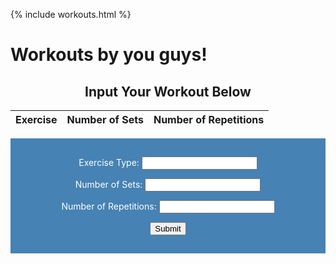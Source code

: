 {% include workouts.html %}

# Workouts by you guys!


<body>

<h2 style="text-align:center">Input Your Workout Below</h2>
<style>
    form {
            display: block;
            margin-left: auto;
            margin-right: auto;
            background-color: #4682B4;
            border: white;
            color: white;
            padding: 15px 32px;
            text-align: center;
        }
</style>

<!--
<form class="box"> 
  <label for="workout">Workout:</label><br>
  <input type="workout" id="workout2" name="workout" value="Burpees"><br>
  <label for="Exercise">Type of Exercise:</label><br>
  <input type="exercise" id="exercise" name="exercise" value="Endurance"><br>
  <label for="Time">Duration of workout:</label><br>
  <input type="hours" id="hours" name="hours" value="2"><br>
  <label for="sets">Number of sets/reps:</label><br>
  <input type="sets" id="sets" name="sets" value="12"><br><br>
  <input type="submit" value="Submit">
</form> 

</body>


<h2 style="text-align:center">Workouts from You!</h2>

<table>
  <tr>
    <th>Type of Workout</th>
    <th>Exercise</th>
    <th>Time</th>
    <th>Sets/Reps</th>
    <th> </th>
    <th> </th>
  </tr>
  <tr>
    <td>Climbing</td>
    <td>Endurance</td>
    <td>4 minutes</td>
    <td>4 climbs</td>
    <td>Edit</td>
    <td>Delete</td>
  </tr>
  <tr>
    <td></td>
  
  </tr>
</table>
-->

<!-- UPDATES WITH NEW API-->

<table>
  <thead>
  <tr>
    <th>Exercise</th>
    <th>Number of Sets</th>
    <th>Number of Repetitions</th>
  </tr>
  </thead>
  <tbody id="result">
    <!-- javascript generated data -->
  </tbody>
</table>


<form action="javascript:create_user()">
    <p><label>
        Exercise Type:
        <input type="exerciseType" name="exerciseType" id=
        "exerciseType" required>
    </label></p>
    <p><label>
        Number of Sets:
        <input type="sets" name="sets" id="sets" required>
    </label></p>
    <p><label>
        Number of Repetitions:
        <input type="integer" name="reps" id="reps" required>
    </label></p>
    <p>
        <button>Submit</button>
    </p>
</form>

<!-- Fetch data from backend api-->

<script>
  // prepare HTML result container for new output
  const resultContainer = document.getElementById("result");
  // prepare URL's to allow easy switch from deployment and localhost
  const url = "http://10.8.140.23:8086/api/Inputworkout"
  //const url = "https://flask.nighthawkcodingsociety.com/api/users"
  const create_fetch = url + '/create';
  const read_fetch = url + '/';

  // Load users on page entry
  read_inputworkouts();


  // Display User Table, data is fetched from Backend Database
  function read_inputworkouts() {
    // prepare fetch options
    const read_options = {
      method: 'GET', // *GET, POST, PUT, DELETE, etc.
      mode: 'cors', // no-cors, *cors, same-origin
      cache: 'default', // *default, no-cache, reload, force-cache, only-if-cached
      credentials: 'omit', // include, *same-origin, omit
      headers: {
        'Content-Type': 'application/json'
      },
    };

    // fetch the data from API
    fetch(read_fetch, read_options)
      // response is a RESTful "promise" on any successful fetch
      .then(response => {
        // check for response errors
        if (response.status !== 200) {
            const errorMsg = 'Database read error: ' + response.status;
            console.log(errorMsg);
            const tr = document.createElement("tr");
            const td = document.createElement("td");
            td.innerHTML = errorMsg;
            tr.appendChild(td);
            resultContainer.appendChild(tr);
            return;
        }
        // valid response will have json data
        response.json().then(data => {
            console.log(data);
            for (let row in data) {
              console.log(data[row]);
              add_row(data[row]);
            }
        })
    })
    // catch fetch errors (ie ACCESS to server blocked)
    .catch(err => {
      console.error(err);
      const tr = document.createElement("tr");
      const td = document.createElement("td");
      td.innerHTML = err;
      tr.appendChild(td);
      resultContainer.appendChild(tr);
    });
  }

  function create_inputworkout(){
    const body = {
        exerciseType: document.getElementById("exerciseType").value,
        sets: document.getElementById("sets").value,
        reps: document.getElementById("reps").value,
    };
    const requestOptions = {
        method: 'POST',
        body: JSON.stringify(body),
        headers: {
            "content-type": "application/json",
            'Authorization': 'Bearer my-token',
        },
    };

    // URL for Create API
    // Fetch API call to the database to create a new user
    fetch(create_fetch, requestOptions)
      .then(response => {
        // trap error response from Web API
        if (response.status !== 200) {
          const errorMsg = 'Database create error: ' + response.status;
          console.log(errorMsg);
          const tr = document.createElement("tr");
          const td = document.createElement("td");
          td.innerHTML = errorMsg;
          tr.appendChild(td);
          resultContainer.appendChild(tr);
          return;
        }
        // response contains valid result
        response.json().then(data => {
            console.log(data);
            //add a table row for the new/created userid
            add_row(data);
        })
    })
  }

  function add_row(data) {
    const tr = document.createElement("tr");
    const exerciseType = document.createElement("td");
    const reps = document.createElement("td");
    const sets = document.createElement("td");

    // obtain data that is specific to the API
    exerciseType.innerHTML = data.exerciseType; 
    sets.innerHTML = data.sets; 
    reps.innerHTML = data.reps; 

    // add HTML to container
    tr.appendChild(exerciseType);
    tr.appendChild(sets);
    tr.appendChild(reps);

    resultContainer.appendChild(tr);
  }

</script>

<!-- END OF NEW -->
